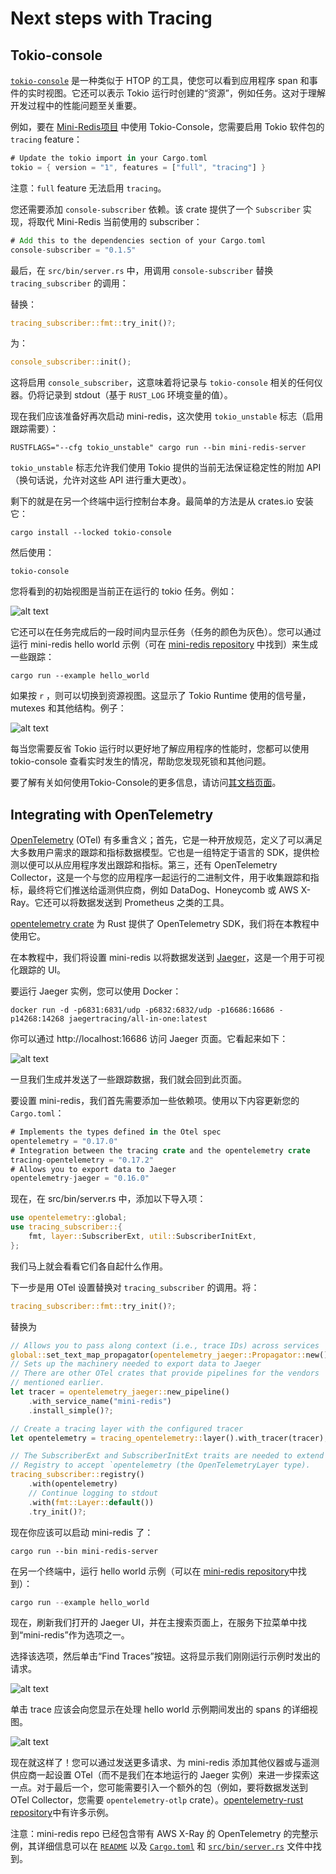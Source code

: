 # Next steps with Tracing

## Tokio-console

[`tokio-console`](https://github.com/tokio-rs/console) 是一种类似于 HTOP 的工具，使您可以看到应用程序 span 和事件的实时视图。它还可以表示 Tokio 运行时创建的“资源”，例如任务。这对于理解开发过程中的性能问题至关重要。

例如，要在 [Mini-Redis项目](https://github.com/tokio-rs/mini-redis) 中使用 Tokio-Console，您需要启用 Tokio 软件包的 `tracing` feature：

```rust
# Update the tokio import in your Cargo.toml
tokio = { version = "1", features = ["full", "tracing"] }
```

注意：`full` feature 无法启用 `tracing`。

您还需要添加 `console-subscriber` 依赖。该 crate 提供了一个 `Subscriber` 实现，将取代 Mini-Redis 当前使用的 subscriber：

```rust
# Add this to the dependencies section of your Cargo.toml
console-subscriber = "0.1.5"
```

最后，在 `src/bin/server.rs` 中，用调用 `console-subscriber` 替换 `tracing_subscriber` 的调用：

替换：

```rust
tracing_subscriber::fmt::try_init()?;
```

为：

```rust
console_subscriber::init();
```

这将启用 `console_subscriber`，这意味着将记录与 `tokio-console` 相关的任何仪器。仍将记录到 stdout（基于 `RUST_LOG` 环境变量的值）。

现在我们应该准备好再次启动 mini-redis，这次使用 `tokio_unstable` 标志（启用跟踪需要）：

```shell
RUSTFLAGS="--cfg tokio_unstable" cargo run --bin mini-redis-server
```

`tokio_unstable` 标志允许我们使用 Tokio 提供的当前无法保证稳定性的附加 API（换句话说，允许对这些 API 进行重大更改）。

剩下的就是在另一个终端中运行控制台本身。最简单的方法是从 crates.io 安装它：

```shell
cargo install --locked tokio-console
```

然后使用：

```shell
tokio-console
```

您将看到的初始视图是当前正在运行的 tokio 任务。例如：

![alt text](./assets/image0.png)

它还可以在任务完成后的一段时间内显示任务（任务的颜色为灰色）。您可以通过运行 mini-redis hello world 示例（可在 [mini-redis repository](https://github.com/tokio-rs/mini-redis) 中找到）来生成一些跟踪：

```shell
cargo run --example hello_world
```

如果按 `r` ，则可以切换到资源视图。这显示了 Tokio Runtime 使用的信号量，mutexes 和其他结构。例子：

![alt text](./assets/image1.png)

每当您需要反省 Tokio 运行时以更好地了解应用程序的性能时，您都可以使用 tokio-console 查看实时发生的情况，帮助您发现死锁和其他问题。

要了解有关如何使用Tokio-Console的更多信息，请访问[其文档页面](https://docs.rs/tokio-console/latest/tokio_console/#using-the-console)。

## Integrating with OpenTelemetry

[OpenTelemetry](https://opentelemetry.io/) (OTel) 有多重含义；首先，它是一种开放规范，定义了可以满足大多数用户需求的跟踪和指标数据模型。它也是一组特定于语言的 SDK，提供检测以便可以从应用程序发出跟踪和指标。第三，还有 OpenTelemetry Collector，这是一个与您的应用程序一起运行的二进制文件，用于收集跟踪和指标，最终将它们推送给遥测供应商，例如 DataDog、Honeycomb 或 AWS X-Ray。它还可以将数据发送到 Prometheus 之类的工具。

[opentelemetry crate](https://crates.io/crates/opentelemetry) 为 Rust 提供了 OpenTelemetry SDK，我们将在本教程中使用它。

在本教程中，我们将设置 mini-redis 以将数据发送到 [Jaeger](https://www.jaegertracing.io/)，这是一个用于可视化跟踪的 UI。

要运行 Jaeger 实例，您可以使用 Docker：

```shell
docker run -d -p6831:6831/udp -p6832:6832/udp -p16686:16686 -p14268:14268 jaegertracing/all-in-one:latest
```

你可以通过 http://localhost:16686 访问 Jaeger 页面。它看起来如下：

![alt text](./assets/image2.png)

一旦我们生成并发送了一些跟踪数据，我们就会回到此页面。

要设置 mini-redis，我们首先需要添加一些依赖项。使用以下内容更新您的 `Cargo.toml`：

```rust
# Implements the types defined in the Otel spec
opentelemetry = "0.17.0"
# Integration between the tracing crate and the opentelemetry crate
tracing-opentelemetry = "0.17.2" 
# Allows you to export data to Jaeger
opentelemetry-jaeger = "0.16.0"
```

现在，在 src/bin/server.rs 中，添加以下导入项：

```rust
use opentelemetry::global;
use tracing_subscriber::{
    fmt, layer::SubscriberExt, util::SubscriberInitExt,
};
```

我们马上就会看看它们各自起什么作用。

下一步是用 OTel 设置替换对 `tracing_subscriber` 的调用。将：

```rust
tracing_subscriber::fmt::try_init()?;
```

替换为

```rust
// Allows you to pass along context (i.e., trace IDs) across services
global::set_text_map_propagator(opentelemetry_jaeger::Propagator::new());
// Sets up the machinery needed to export data to Jaeger
// There are other OTel crates that provide pipelines for the vendors
// mentioned earlier.
let tracer = opentelemetry_jaeger::new_pipeline()
    .with_service_name("mini-redis")
    .install_simple()?;

// Create a tracing layer with the configured tracer
let opentelemetry = tracing_opentelemetry::layer().with_tracer(tracer);

// The SubscriberExt and SubscriberInitExt traits are needed to extend the
// Registry to accept `opentelemetry (the OpenTelemetryLayer type).
tracing_subscriber::registry()
    .with(opentelemetry)
    // Continue logging to stdout
    .with(fmt::Layer::default())
    .try_init()?;
```

现在你应该可以启动 mini-redis 了：

```shell
cargo run --bin mini-redis-server
```

在另一个终端中，运行 hello world 示例（可以在 [mini-redis repository](https://github.com/tokio-rs/mini-redis)中找到）：

```rust
cargo run --example hello_world
```

现在，刷新我们打开的 Jaeger UI，并在主搜索页面上，在服务下拉菜单中找到“mini-redis”作为选项之一。

选择该选项，然后单击“Find Traces”按钮。这将显示我们刚刚运行示例时发出的请求。

![alt text](./assets/image3.png)

单击 trace 应该会向您显示在处理 hello world 示例期间发出的 spans 的详细视图。

![alt text](./assets/image4.png)

现在就这样了！您可以通过发送更多请求、为 mini-redis 添加其他仪器或与遥测供应商一起设置 OTel（而不是我们在本地运行的 Jaeger 实例）来进一步探索这一点。对于最后一个，您可能需要引入一个额外的包（例如，要将数据发送到 OTel Collector，您需要 `opentelemetry-otlp` crate）。[opentelemetry-rust repository](https://github.com/open-telemetry/opentelemetry-rust/tree/main/examples)中有许多示例。

注意：mini-redis repo 已经包含带有 AWS X-Ray 的 OpenTelemetry 的完整示例，其详细信息可以在 [`README`](https://github.com/tokio-rs/mini-redis#aws-x-ray-example) 以及 [`Cargo.toml`](https://github.com/tokio-rs/mini-redis/blob/24d9d9f466d9078c46477bf5c2d68416553b9872/Cargo.toml#L35-L41) 和 [`src/bin/server.rs`](https://github.com/tokio-rs/mini-redis/blob/24d9d9f466d9078c46477bf5c2d68416553b9872/src/bin/server.rs#L59-L94) 文件中找到。
